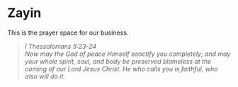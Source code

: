 # Zayin

This is the prayer space for our business.

>*I Thessalonians 5:23-24*<br>
>*Now may the God of peace Himself sanctify you completely; and may your whole spirit, soul, and body be preserved blameless at the coming of our Lord Jesus Christ. He who calls you is faithful, who also will do it.*